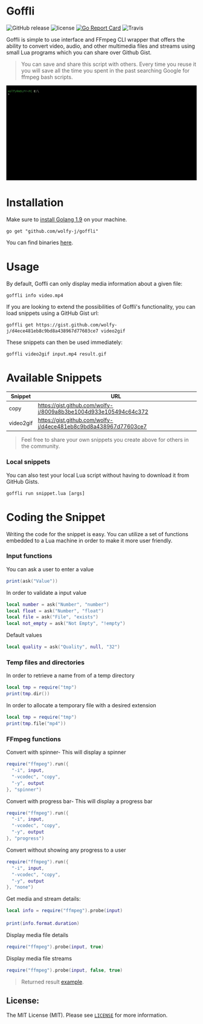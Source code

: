 Goffli
==========
![GitHub release](https://img.shields.io/github/release/wolfy-j/goffli.svg?style=flat-square)
![license](https://img.shields.io/github/license/wolfy-j/goffli.svg?color=blue&style=flat-square)
[![Go Report Card](https://goreportcard.com/badge/github.com/wolfy-j/goffli?style=flat-square)](https://goreportcard.com/report/github.com/wolfy-j/goffli)
![Travis](https://img.shields.io/travis/wolfy-j/goffli.svg?style=flat-square)


Goffli is simple to use interface and FFmpeg CLI wrapper that offers the ability to convert video, audio, and other multimedia files and streams using small Lua programs which you can share over Github Gist.
> You can save and share this script with others. Every time you reuse it you will save all the time you spent in the past searching Google for ffmpeg bash scripts.

![Goffli](goffli.gif)

# Installation
Make sure to [install Golang 1.9](https://golang.org/doc/install) on your machine.

```
go get "github.com/wolfy-j/goffli"
```

You can find binaries [here](https://github.com/wolfy-j/goffli/releases).

# Usage
By default, Goffli can only display media information about a given file:

```
goffli info video.mp4
```

If you are looking to extend the possibilities of Goffli's functionality, you can load snippets using a GitHub Gist url:

```
goffli get https://gist.github.com/wolfy-j/d4ece481eb8c9bd8a438967d77603ce7 video2gif
```

These snippets can then be used immediately:

```
goffli video2gif input.mp4 result.gif
```

# Available Snippets

Snippet         | URL
----            | ---
copy            | https://gist.github.com/wolfy-j/8009a8b3be1004d933e105494c64c372
video2gif       | https://gist.github.com/wolfy-j/d4ece481eb8c9bd8a438967d77603ce7

> Feel free to share your own snippets you create above for others in the community.

### Local snippets
You can also test your local Lua script without having to download it from GitHub Gists.

```
goffli run snippet.lua [args]
```

# Coding the Snippet
Writing the code for the snippet is easy. You can utilize a set of functions embedded to a Lua machine in order to make it more user friendly.

### Input functions
You can ask a user to enter a value

```lua
print(ask("Value"))
```

In order to validate a input value

```lua
local number = ask("Number", "number")
local float = ask("Number", "float")
local file = ask("File", "exists")
local not_empty = ask("Not Empty", "!empty")
```

Default values 

```lua
local quality = ask("Quality", null, "32")
```

### Temp files and directories
In order to retrieve a name from of a temp directory

```lua
local tmp = require("tmp")
print(tmp.dir())
```

In order to allocate a temporary file with a desired extension

```lua
local tmp = require("tmp")
print(tmp.file("mp4"))
```

### FFmpeg functions
Convert with spinner- This will display a spinner  

```lua
require("ffmpeg").run({
  "-i", input,
  "-vcodec", "copy", 
  "-y", output
}, "spinner")
```

Convert with progress bar- This will display a progress bar

```lua
require("ffmpeg").run({
  "-i", input,
  "-vcodec", "copy", 
  "-y", output
}, "progress")
```

Convert without showing any progress to a user

```lua
require("ffmpeg").run({
  "-i", input,
  "-vcodec", "copy", 
  "-y", output
}, "none")
```

Get media and stream details:

```lua
local info = require("ffmpeg").probe(input)

print(info.format.duration)
```

Display media file details

```lua
require("ffmpeg").probe(input, true)
```

Display media file streams

```lua
require("ffmpeg").probe(input, false, true)
```

> Returned result [example](info.json).

License:
--------
The MIT License (MIT). Please see [`LICENSE`](./LICENSE) for more information.
